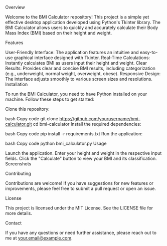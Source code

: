 Overview

Welcome to the BMI Calculator repository! This project is a simple yet effective desktop application developed using Python's Tkinter library. The BMI Calculator allows users to quickly and accurately calculate their Body Mass Index (BMI) based on their height and weight.

Features

User-Friendly Interface: The application features an intuitive and easy-to-use graphical interface designed with Tkinter.
Real-Time Calculations: Instantly calculates BMI as users input their height and weight.
Clear Results: Provides clear and concise BMI results, including categorization (e.g., underweight, normal weight, overweight, obese).
Responsive Design: The interface adjusts smoothly to various screen sizes and resolutions.
Installation

To run the BMI Calculator, you need to have Python installed on your machine. Follow these steps to get started:

Clone this repository:

bash
Copy code
git clone https://github.com/yourusername/bmi-calculator.git
cd bmi-calculator
Install the required dependencies:

bash
Copy code
pip install -r requirements.txt
Run the application:

bash
Copy code
python bmi_calculator.py
Usage

Launch the application.
Enter your height and weight in the respective input fields.
Click the "Calculate" button to view your BMI and its classification.
Screenshots

Contributing

Contributions are welcome! If you have suggestions for new features or improvements, please feel free to submit a pull request or open an issue.

License

This project is licensed under the MIT License. See the LICENSE file for more details.

Contact

If you have any questions or need further assistance, please reach out to me at your.email@example.com.
